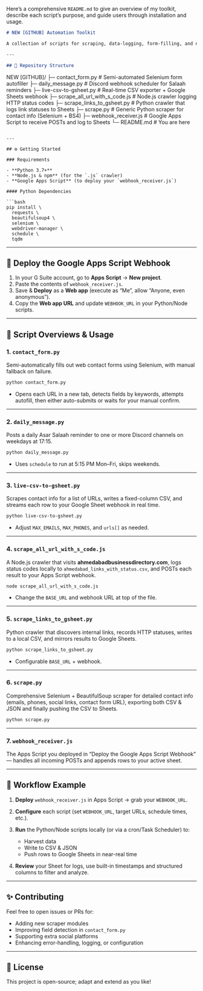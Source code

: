 Here’s a comprehensive `README.md` to give an overview of my toolkit, describe each script’s purpose, and guide users through installation and usage.

```markdown
# NEW [GITHUB] Automation Toolkit

A collection of scripts for scraping, data-logging, form-filling, and notifications — all tied together via Google Sheets and Discord webhooks.

---

## 📁 Repository Structure

```

NEW \[GITHUB]/
├─ contact\_form.py             # Semi-automated Selenium form autofiller
├─ daily\_message.py            # Discord webhook scheduler for Salaah reminders
├─ live-csv-to-gsheet.py       # Real-time CSV exporter + Google Sheets webhook
├─ scrape\_all\_url\_with\_s\_code.js  # Node.js crawler logging HTTP status codes
├─ scrape\_links\_to\_gsheet.py   # Python crawler that logs link statuses to Sheets
├─ scrape.py                   # Generic Python scraper for contact info (Selenium + BS4)
├─ webhook\_receiver.js         # Google Apps Script to receive POSTs and log to Sheets
└─ README.md                   # You are here

````

---

## ⚙️ Getting Started

### Requirements

- **Python 3.7+**  
- **Node.js & npm** (for the `.js` crawler)  
- **Google Apps Script** (to deploy your `webhook_receiver.js`)

#### Python Dependencies

```bash
pip install \
  requests \
  beautifulsoup4 \
  selenium \
  webdriver-manager \
  schedule \
  tqdm
````

---

## 🔌 Deploy the Google Apps Script Webhook

1. In your G Suite account, go to **Apps Script** → **New project**.
2. Paste the contents of `webhook_receiver.js`.
3. Save & **Deploy** as a **Web app** (execute as “Me”, allow “Anyone, even anonymous”).
4. Copy the **Web app URL** and update `WEBHOOK_URL` in your Python/Node scripts.

---

## 📝 Script Overviews & Usage

### 1. `contact_form.py`

Semi-automatically fills out web contact forms using Selenium, with manual fallback on failure.

```bash
python contact_form.py
```

* Opens each URL in a new tab, detects fields by keywords, attempts autofill, then either auto-submits or waits for your manual confirm.

---

### 2. `daily_message.py`

Posts a daily Asar Salaah reminder to one or more Discord channels on weekdays at 17:15.

```bash
python daily_message.py
```

* Uses `schedule` to run at 5:15 PM Mon–Fri, skips weekends.

---

### 3. `live-csv-to-gsheet.py`

Scrapes contact info for a list of URLs, writes a fixed-column CSV, and streams each row to your Google Sheet webhook in real time.

```bash
python live-csv-to-gsheet.py
```

* Adjust `MAX_EMAILS`, `MAX_PHONES`, and `urls[]` as needed.

---

### 4. `scrape_all_url_with_s_code.js`

A Node.js crawler that visits **ahmedabadbusinessdirectory.com**, logs status codes locally to `ahmedabad_links_with_status.csv`, and POSTs each result to your Apps Script webhook.

```bash
node scrape_all_url_with_s_code.js
```

* Change the `BASE_URL` and webhook URL at top of the file.

---

### 5. `scrape_links_to_gsheet.py`

Python crawler that discovers internal links, records HTTP statuses, writes to a local CSV, and mirrors results to Google Sheets.

```bash
python scrape_links_to_gsheet.py
```

* Configurable `BASE_URL` + webhook.

---

### 6. `scrape.py`

Comprehensive Selenium + BeautifulSoup scraper for detailed contact info (emails, phones, social links, contact form URL), exporting both CSV & JSON and finally pushing the CSV to Sheets.

```bash
python scrape.py
```

---

### 7. `webhook_receiver.js`

The Apps Script you deployed in “Deploy the Google Apps Script Webhook” — handles all incoming POSTs and appends rows to your active sheet.

---

## 🔄 Workflow Example

1. **Deploy** `webhook_receiver.js` in Apps Script → grab your `WEBHOOK_URL`.
2. **Configure** each script (set `WEBHOOK_URL`, target URLs, schedule times, etc.).
3. **Run** the Python/Node scripts locally (or via a cron/Task Scheduler) to:

   * Harvest data
   * Write to CSV & JSON
   * Push rows to Google Sheets in near-real time
4. **Review** your Sheet for logs, use built-in timestamps and structured columns to filter and analyze.

---

## ✨ Contributing

Feel free to open issues or PRs for:

* Adding new scraper modules
* Improving field detection in `contact_form.py`
* Supporting extra social platforms
* Enhancing error-handling, logging, or configuration

---

## 📄 License

This project is open-source; adapt and extend as you like!

